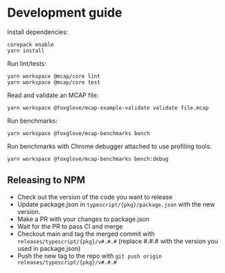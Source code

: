 # Development guide

Install dependencies:

```
corepack enable
yarn install
```

Run lint/tests:

```
yarn workspace @mcap/core lint
yarn workspace @mcap/core test
```

Read and validate an MCAP file:

```
yarn workspace @foxglove/mcap-example-validate validate file.mcap
```

Run benchmarks:

```
yarn workspace @foxglove/mcap-benchmarks bench
```

Run benchmarks with Chrome debugger attached to use profiling tools:

```
yarn workspace @foxglove/mcap-benchmarks bench:debug
```

## Releasing to NPM

- Check out the version of the code you want to release
- Update package.json in `typescript/{pkg}/package.json` with the new version.
- Make a PR with your changes to package.json
- Wait for the PR to pass CI and merge
- Checkout main and tag the merged commit with `releases/typescript/{pkg}/v#.#.#` (replace #.#.# with the version you used in package.json)
- Push the new tag to the repo with `git push origin releases/typescript/{pkg}/v#.#.#`
